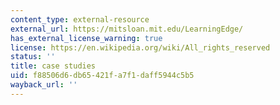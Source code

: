 ```yaml
---
content_type: external-resource
external_url: https://mitsloan.mit.edu/LearningEdge/
has_external_license_warning: true
license: https://en.wikipedia.org/wiki/All_rights_reserved
status: ''
title: case studies
uid: f88506d6-db65-421f-a7f1-daff5944c5b5
wayback_url: ''
---
```

